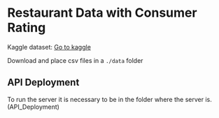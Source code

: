 # Restaurant Data with Consumer Rating

Kaggle dataset: [Go to kaggle](https://www.kaggle.com/juhishrimali/restaurant-data-with-consumer-rating)

Download and place csv files in a `./data` folder

## API Deployment

To run the server it is necessary to be in the folder where the server is. (API_Deployment)
